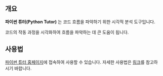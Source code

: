 ## 개요

**파이썬 튜터(Python Tutor)** 는 코드 흐름을 파악하기 위한 시각적 분석 도구입니다.

코드의 작동 과정을 시각화하여 흐름을 파악하는 데 큰 도움이 됩니다.

## 사용법

[파이썬 튜터 홈페이지](https://pythontutor.com)에 접속하여 사용할 수 있습니다. 자세한 사용법은 [링크](https://gettingtoknowit.tistory.com/m/96)를 참고하시기 바랍니다.
